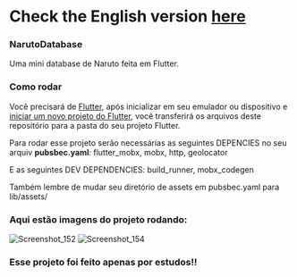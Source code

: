 # Check the English version <a href="README.md">here</a>


### NarutoDatabase

Uma mini database de Naruto feita em Flutter.

### Como rodar

Você precisará de <a href="https://docs.flutter.dev/get-started/install">Flutter</a>, após inicializar em seu emulador ou dispositivo e <a href="https://docs .flutter.dev/get-started/codelab">iniciar um novo projeto do Flutter</a>, você transferirá os arquivos deste repositório para a pasta do seu projeto Flutter.

Para rodar esse projeto serão necessárias as seguintes DEPENCIES no seu arquiv <strong>pubsbec.yaml</strong>:
flutter_mobx,
mobx,
http,
geolocator

E as seguintes DEV DEPENDENCIES:
build_runner,
mobx_codegen

Também lembre de mudar seu diretório de assets em pubsbec.yaml para lib/assets/

### Aqui estão imagens do projeto rodando:
![Screenshot_152](https://user-images.githubusercontent.com/113607857/191573217-9674e762-d215-4407-a91f-bb161b034804.png)
![Screenshot_154](https://user-images.githubusercontent.com/113607857/191573076-57bb827b-44dc-44ed-be1f-5cf20a86000a.png)

### Esse projeto foi feito apenas por estudos!!
